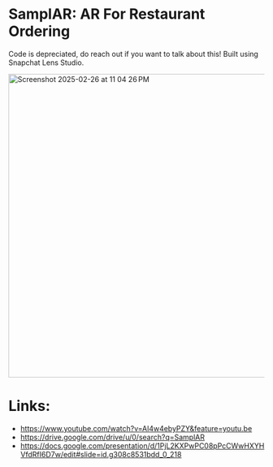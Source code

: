 # SamplAR: AR For Restaurant Ordering

Code is depreciated, do reach out if you want to talk about this! Built using Snapchat Lens Studio. 

<img width="598" alt="Screenshot 2025-02-26 at 11 04 26 PM" src="https://github.com/user-attachments/assets/eb04d72d-dbf5-4716-80b4-fba211962bd6" />

# Links:
- https://www.youtube.com/watch?v=Al4w4ebyPZY&feature=youtu.be 
- [https://drive.google.com/drive/u/0/search?q=SamplAR ](https://drive.google.com/file/d/14XlalhbaoEGfbQxlbhMkBHVn22tVnWxz/view?usp=sharing)
- https://docs.google.com/presentation/d/1PjL2KXPwPC08pPcCWwHXYHVfdRfI6D7w/edit#slide=id.g308c8531bdd_0_218



